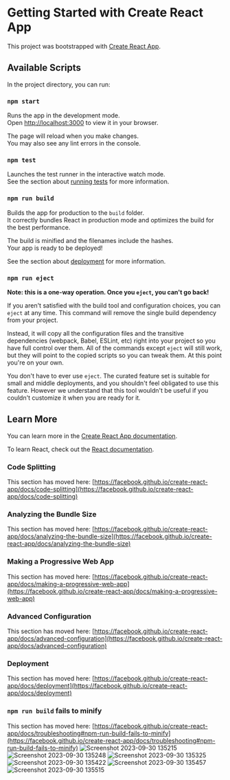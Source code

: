 # Getting Started with Create React App

This project was bootstrapped with [Create React App](https://github.com/facebook/create-react-app).

## Available Scripts

In the project directory, you can run:

### `npm start`

Runs the app in the development mode.\
Open [http://localhost:3000](http://localhost:3000) to view it in your browser.

The page will reload when you make changes.\
You may also see any lint errors in the console.

### `npm test`

Launches the test runner in the interactive watch mode.\
See the section about [running tests](https://facebook.github.io/create-react-app/docs/running-tests) for more information.

### `npm run build`

Builds the app for production to the `build` folder.\
It correctly bundles React in production mode and optimizes the build for the best performance.

The build is minified and the filenames include the hashes.\
Your app is ready to be deployed!

See the section about [deployment](https://facebook.github.io/create-react-app/docs/deployment) for more information.

### `npm run eject`

**Note: this is a one-way operation. Once you `eject`, you can't go back!**

If you aren't satisfied with the build tool and configuration choices, you can `eject` at any time. This command will remove the single build dependency from your project.

Instead, it will copy all the configuration files and the transitive dependencies (webpack, Babel, ESLint, etc) right into your project so you have full control over them. All of the commands except `eject` will still work, but they will point to the copied scripts so you can tweak them. At this point you're on your own.

You don't have to ever use `eject`. The curated feature set is suitable for small and middle deployments, and you shouldn't feel obligated to use this feature. However we understand that this tool wouldn't be useful if you couldn't customize it when you are ready for it.

## Learn More

You can learn more in the [Create React App documentation](https://facebook.github.io/create-react-app/docs/getting-started).

To learn React, check out the [React documentation](https://reactjs.org/).

### Code Splitting

This section has moved here: [https://facebook.github.io/create-react-app/docs/code-splitting](https://facebook.github.io/create-react-app/docs/code-splitting)

### Analyzing the Bundle Size

This section has moved here: [https://facebook.github.io/create-react-app/docs/analyzing-the-bundle-size](https://facebook.github.io/create-react-app/docs/analyzing-the-bundle-size)

### Making a Progressive Web App

This section has moved here: [https://facebook.github.io/create-react-app/docs/making-a-progressive-web-app](https://facebook.github.io/create-react-app/docs/making-a-progressive-web-app)

### Advanced Configuration

This section has moved here: [https://facebook.github.io/create-react-app/docs/advanced-configuration](https://facebook.github.io/create-react-app/docs/advanced-configuration)

### Deployment

This section has moved here: [https://facebook.github.io/create-react-app/docs/deployment](https://facebook.github.io/create-react-app/docs/deployment)

### `npm run build` fails to minify

This section has moved here: [https://facebook.github.io/create-react-app/docs/troubleshooting#npm-run-build-fails-to-minify](https://facebook.github.io/create-react-app/docs/troubleshooting#npm-run-build-fails-to-minify)
![Screenshot 2023-09-30 135215](https://github.com/riteshk0312/Front-end-project.io/assets/117889778/ed2d228d-c4fe-4a5d-9ccb-f729cf1c3ae8)
![Screenshot 2023-09-30 135248](https://github.com/riteshk0312/Front-end-project.io/assets/117889778/1f59d78d-dbc8-4267-97de-1547491b33bd)
![Screenshot 2023-09-30 135325](https://github.com/riteshk0312/Front-end-project.io/assets/117889778/8150fbee-4e32-4290-bc0b-003c66819bbd)
![Screenshot 2023-09-30 135422](https://github.com/riteshk0312/Front-end-project.io/assets/117889778/26cb0afe-d6f6-4e67-80b4-05d73aaa5731)
![Screenshot 2023-09-30 135457](https://github.com/riteshk0312/Front-end-project.io/assets/117889778/68ef10c9-2611-43be-a277-cef1a3aa1928)
![Screenshot 2023-09-30 135515](https://github.com/riteshk0312/Front-end-project.io/assets/117889778/65bc2db9-d964-4231-85c3-00ccaf8d7fef)
